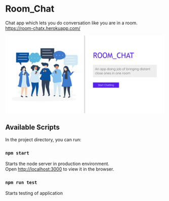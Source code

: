 # Room_Chat
Chat app which lets you do conversation like you are in a room.
https://room-chatx.herokuapp.com/

<!-- .image{ border-radius: 10px; box-shadow:0 0 10px #000} -->

<div class="image">
  <img src="./public/img/chat.PNG" alt="room-chat-png"/>
</div>

## Available Scripts

In the project directory, you can run:

### `npm start`

Starts the node server in production environment.<br>
Open [http://localhost:3000](http://localhost:3000) to view it in the browser.

### `npm run test`

Starts testing of application
